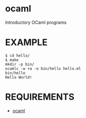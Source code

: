 # ocaml

Introductory OCaml programs

# EXAMPLE

```
$ cd hello/
$ make
mkdir -p bin/
ocamlc -w +a -o bin/hello hello.ml
bin/hello
Hello World!
```

# REQUIREMENTS

* [ocaml](http://caml.inria.fr/)

